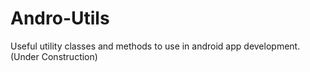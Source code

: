 # Andro-Utils

Useful utility classes and methods to use in android app development.
(Under Construction)
